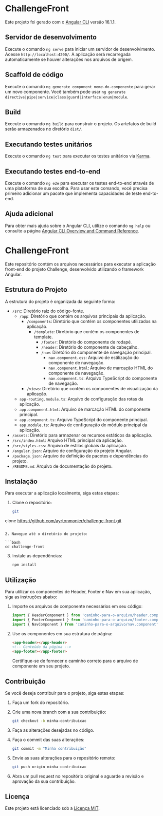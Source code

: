 # ChallengeFront

Este projeto foi gerado com o [Angular CLI](https://github.com/angular/angular-cli) versão 16.1.1.

## Servidor de desenvolvimento

Execute o comando `ng serve` para iniciar um servidor de desenvolvimento. Acesse `http://localhost:4200/`. A aplicação será recarregada automaticamente se houver alterações nos arquivos de origem.

## Scaffold de código

Execute o comando `ng generate component nome-do-componente` para gerar um novo componente. Você também pode usar `ng generate directive|pipe|service|class|guard|interface|enum|module`.

## Build

Execute o comando `ng build` para construir o projeto. Os artefatos de build serão armazenados no diretório `dist/`.

## Executando testes unitários

Execute o comando `ng test` para executar os testes unitários via [Karma](https://karma-runner.github.io).

## Executando testes end-to-end

Execute o comando `ng e2e` para executar os testes end-to-end através de uma plataforma de sua escolha. Para usar este comando, você precisa primeiro adicionar um pacote que implementa capacidades de teste end-to-end.

## Ajuda adicional

Para obter mais ajuda sobre o Angular CLI, utilize o comando `ng help` ou consulte a página [Angular CLI Overview and Command Reference](https://angular.io/cli).

# ChallengeFront

Este repositório contém os arquivos necessários para executar a aplicação front-end do projeto Challenge, desenvolvido utilizando o framework Angular.

## Estrutura do Projeto

A estrutura do projeto é organizada da seguinte forma:

- `/src`: Diretório raiz do código-fonte.
  - `/app`: Diretório que contém os arquivos principais da aplicação.
    - `/components`: Diretório que contém os componentes utilizados na aplicação.
      - `/template`: Diretório que contém os componentes de template.
        - `/footer`: Diretório do componente de rodapé.
        - `/header`: Diretório do componente de cabeçalho.
        - `/nav`: Diretório do componente de navegação principal.
          - `nav.component.css`: Arquivo de estilização do componente de navegação.
          - `nav.component.html`: Arquivo de marcação HTML do componente de navegação.
          - `nav.component.ts`: Arquivo TypeScript do componente de navegação.
    - `/views`: Diretório que contém os componentes de visualização da aplicação.
  - `app-routing.module.ts`: Arquivo de configuração das rotas da aplicação.
  - `app.component.html`: Arquivo de marcação HTML do componente principal.
  - `app.component.ts`: Arquivo TypeScript do componente principal.
  - `app.module.ts`: Arquivo de configuração do módulo principal da aplicação.
- `/assets`: Diretório para armazenar os recursos estáticos da aplicação.
- `/src/index.html`: Arquivo HTML principal da aplicação.
- `/src/styles.css`: Arquivo de estilos globais da aplicação.
- `/angular.json`: Arquivo de configuração do projeto Angular.
- `/package.json`: Arquivo de definição de pacotes e dependências do projeto.
- `/README.md`: Arquivo de documentação do projeto.

## Instalação

Para executar a aplicação localmente, siga estas etapas:

1. Clone o repositório:

   ```bash
   git

 clone https://github.com/ayrtonmonier/challenge-front.git
   ```

2. Navegue até o diretório do projeto:

   ```bash
   cd challenge-front
   ```

3. Instale as dependências:

   ```bash
   npm install
   ```

## Utilização

Para utilizar os componentes de Header, Footer e Nav em sua aplicação, siga as instruções abaixo:

1. Importe os arquivos de componente necessários em seu código:

   ```javascript
   import { HeaderComponent } from 'caminho-para-o-arquivo/header.component';
   import { FooterComponent } from 'caminho-para-o-arquivo/footer.component';
   import { NavComponent } from 'caminho-para-o-arquivo/nav.component';
   ```

2. Use os componentes em sua estrutura de página:

   ```html
   <app-header></app-header>
   <!-- Conteúdo da página -->
   <app-footer></app-footer>
   ```

   Certifique-se de fornecer o caminho correto para o arquivo de componente em seu projeto.

## Contribuição

Se você deseja contribuir para o projeto, siga estas etapas:

1. Faça um fork do repositório.

2. Crie uma nova branch com a sua contribuição:

   ```bash
   git checkout -b minha-contribuicao
   ```

3. Faça as alterações desejadas no código.

4. Faça o commit das suas alterações:

   ```bash
   git commit -m "Minha contribuição"
   ```

5. Envie as suas alterações para o repositório remoto:

   ```bash
   git push origin minha-contribuicao
   ```

6. Abra um pull request no repositório original e aguarde a revisão e aprovação da sua contribuição.

## Licença

Este projeto está licenciado sob a [Licença MIT](LICENSE).